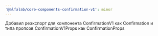 ```yaml
---
'@alfalab/core-components-confirmation-v1': minor
---
```


Добавил реэкспорт для компонента ConfirmationV1 как Confirmation и типа пропсов ConfirmationV1Props как ConfirmationProps
